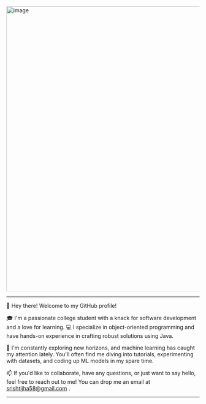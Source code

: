 <img width="745" alt="image" src="https://github.com/SRISHTI410/SRISHTI410/assets/92663711/65cdded4-9b1c-4f18-b2ea-40cfdb903585">





-------------------------------------------------------------------------------------------------------------------------------------------------------------------
👋 Hey there! Welcome to my GitHub profile!

🎓 I'm a passionate college student with a knack for software development and a love for learning. 
💻 I specialize in object-oriented programming and have hands-on experience in crafting robust solutions using Java.

🌱 I'm constantly exploring new horizons, and machine learning has caught my attention lately. You'll often find me diving into tutorials, experimenting with datasets, and coding up ML models in my spare time.

📫 If you'd like to collaborate, have any questions, or just want to say hello, feel free to reach out to me!
You can drop me an email at srishtijha58@gmail.com .


  

  

---------------------------------------




<!---
SRISHTI410/SRISHTI410 is a ✨ special ✨ repository because its `README.md` (this file) appears on your GitHub profile.
You can click the Preview link to take a look at your changes.
--->

